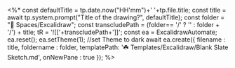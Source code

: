 <%*
  const defaultTitle = tp.date.now("HH'mm")+' '+tp.file.title;
  const title = await tp.system.prompt("Title of the drawing?", defaultTitle);
  const folder = "🌿 Spaces/Excalidraw";
  const transcludePath = (folder== '/' ? '' : folder + '/') + title;
  tR = '![['+transcludePath+']]';
  const ea = ExcalidrawAutomate;
  ea.reset();
  ea.setTheme(1); //set Theme to dark
  await ea.create({
    filename : title,
    foldername : folder,
    templatePath: '☘️ Templates/Excalidraw/Blank Slate Sketch.md', 
    onNewPane : true
  });
%>